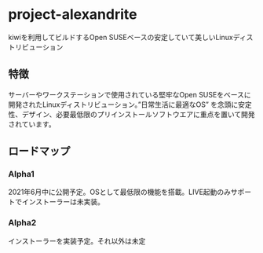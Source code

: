 # project-alexandrite
kiwiを利用してビルドするOpen SUSEベースの安定していて美しいLinuxディストリビューション

## 特徴
サーバーやワークステーションで使用されている堅牢なOpen SUSEをベースに開発されたLinuxディストリビューション。”日常生活に最適なOS” を念頭に安定性、デザイン、必要最低限のプリインストールソフトウエアに重点を置いて開発されています。

## ロードマップ
### Alpha1
2021年6月中に公開予定。OSとして最低限の機能を搭載。LIVE起動のみサポートでインストーラーは未実装。

### Alpha2
インストーラーを実装予定。それ以外は未定

